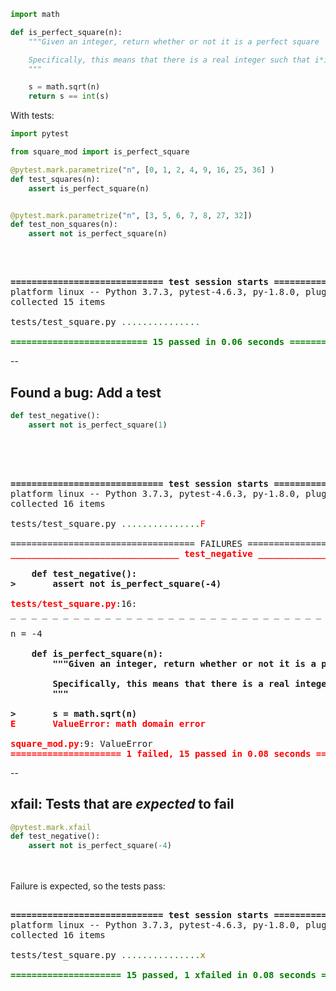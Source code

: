 ```python
import math

def is_perfect_square(n):
    """Given an integer, return whether or not it is a perfect square

    Specifically, this means that there is a real integer such that i*i == n
    """

    s = math.sqrt(n)
    return s == int(s)
```

With tests:

```python
import pytest

from square_mod import is_perfect_square

@pytest.mark.parametrize("n", [0, 1, 2, 4, 9, 16, 25, 36] )
def test_squares(n):
    assert is_perfect_square(n)


@pytest.mark.parametrize("n", [3, 5, 6, 7, 8, 27, 32])
def test_non_squares(n):
    assert not is_perfect_square(n)
```
<br/>

<pre>
<tt class="hljs">
<span style="font-weight:bold;">============================= test session starts ==============================</span>
platform linux -- Python 3.7.3, pytest-4.6.3, py-1.8.0, pluggy-0.12.0
collected 15 items

tests/test_square.py <span style="color:green;">.</span><span style="color:green;">.</span><span style="color:green;">.</span><span style="color:green;">.</span><span style="color:green;">.</span><span style="color:green;">.</span><span style="color:green;">.</span><span style="color:green;">.</span><span style="color:green;">.</span><span style="color:green;">.</span><span style="color:green;">.</span><span style="color:green;">.</span><span style="color:green;">.</span><span style="color:green;">.</span><span style="color:green;">.</span><span style="color:teal;">                                     [100%]</span>

<span style="color:green;"></span><span style="color:green;font-weight:bold;">========================== 15 passed in 0.06 seconds ===========================</span>
</tt></pre>

--

## Found a bug: Add a test

```python
def test_negative():
    assert not is_perfect_square(1)
```
<br/><br/>
<pre>
<tt class="hljs">
<span style="font-weight:bold;">============================= test session starts ==============================</span>
platform linux -- Python 3.7.3, pytest-4.6.3, py-1.8.0, pluggy-0.12.0
collected 16 items

tests/test_square.py <span style="color:green;">.</span><span style="color:green;">.</span><span style="color:green;">.</span><span style="color:green;">.</span><span style="color:green;">.</span><span style="color:green;">.</span><span style="color:green;">.</span><span style="color:green;">.</span><span style="color:green;">.</span><span style="color:green;">.</span><span style="color:green;">.</span><span style="color:green;">.</span><span style="color:green;">.</span><span style="color:green;">.</span><span style="color:green;">.</span><span style="color:red;">F</span><span style="color:teal;">                                    [100%]</span>

=================================== FAILURES ===================================
<span style="color:red;"></span><span style="color:red;font-weight:bold;">________________________________ test_negative _________________________________</span>

<span style="font-weight:bold;">    def test_negative():</span>
<span style="font-weight:bold;">&gt;       assert not is_perfect_square(-4)</span>

<span style="font-weight:bold;"></span><span style="color:red;font-weight:bold;">tests/test_square.py</span>:16: 
_ _ _ _ _ _ _ _ _ _ _ _ _ _ _ _ _ _ _ _ _ _ _ _ _ _ _ _ _ _ _ _ _ _ _ _ _ _ _ _ 

n = -4

<span style="font-weight:bold;">    def is_perfect_square(n):</span>
<span style="font-weight:bold;">        &quot;&quot;&quot;Given an integer, return whether or not it is a perfect square</span>
<span style="font-weight:bold;">    </span>
<span style="font-weight:bold;">        Specifically, this means that there is a real integer such that i*i == n</span>
<span style="font-weight:bold;">        &quot;&quot;&quot;</span>
<span style="font-weight:bold;">    </span>
<span style="font-weight:bold;">&gt;       s = math.sqrt(n)</span>
<span style="font-weight:bold;"></span><span style="color:red;font-weight:bold;">E       ValueError: math domain error</span>

<span style="font-weight:bold;"></span><span style="color:red;font-weight:bold;">square_mod.py</span>:9: ValueError
<span style="color:red;"></span><span style="color:red;font-weight:bold;">===================== 1 failed, 15 passed in 0.08 seconds ======================</span>
</tt></pre>

--

## xfail: Tests that are *expected* to fail


```python
@pytest.mark.xfail
def test_negative():
    assert not is_perfect_square(-4)
```

<br/><br/>
Failure is expected, so the tests pass:

<pre><tt class="hljs">
<span style="font-weight:bold;">============================= test session starts ==============================</span>
platform linux -- Python 3.7.3, pytest-4.6.3, py-1.8.0, pluggy-0.12.0
collected 16 items

tests/test_square.py <span style="color:green;">.</span><span style="color:green;">.</span><span style="color:green;">.</span><span style="color:green;">.</span><span style="color:green;">.</span><span style="color:green;">.</span><span style="color:green;">.</span><span style="color:green;">.</span><span style="color:green;">.</span><span style="color:green;">.</span><span style="color:green;">.</span><span style="color:green;">.</span><span style="color:green;">.</span><span style="color:green;">.</span><span style="color:green;">.</span><span style="color:olive;">x</span><span style="color:teal;">                                    [100%]</span>

<span style="color:green;"></span><span style="color:green;font-weight:bold;">===================== 15 passed, 1 xfailed in 0.08 seconds =====================</span>
</tt></pre>
